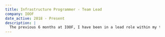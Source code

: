 ```yaml
---
title: Infrastructure Programmer - Team Lead
company: IOOF
date_active: 2018 - Present
description: |
  The previous 6 months at IOOF, I have been in a lead role within my team which has added team management, team roadmap planning, stakeholder communication, and vendor management to my responsibilities.
---
```

